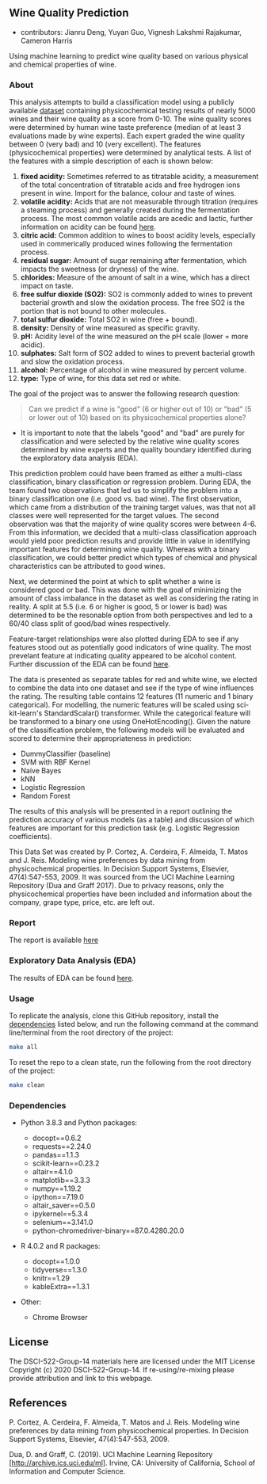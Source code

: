 ## Wine Quality Prediction
* contributors: Jianru Deng, Yuyan Guo, Vignesh Lakshmi Rajakumar, Cameron Harris 

Using machine learning to predict wine quality based on various physical and chemical properties of wine. 

### About

This analysis attempts to build a classification model using a publicly available [dataset](https://archive.ics.uci.edu/ml/datasets/Wine+Quality) containing physicochemical testing results of nearly 5000 wines and their wine quality as a score from 0-10. The wine quality scores were determined by human wine taste preference (median of at least 3 evaluations made by wine experts). Each expert graded the wine quality between 0 (very bad) and 10 (very excellent). The features (physicochemical properties) were determined by analytical tests. A list of the features with a simple description of each is shown below:

1. **fixed acidity:** Sometimes referred to as titratable acidity, a measurement of the total concentration of titratable acids and free hydrogen ions present in wine. Import for the balance, colour and taste of wines.  
2. **volatile acidity:** Acids that are not measurable through titration (requires a steaming process) and generally created during the fermentation process. The most common volatile acids are acedic and lactic, further information on acidity can be found [here](http://winemakersacademy.com/understanding-wine-acidity/). 
3. **citric acid:** Common addition to wines to boost acidity levels, especially used in commerically produced wines following the fermentation process. 
4. **residual sugar:** Amount of sugar remaining after fermentation, which impacts the sweetness (or dryness) of the wine. 
5. **chlorides:** Measure of the amount of salt in a wine, which has a direct impact on taste.
6. **free sulfur dioxide (SO2):** SO2 is commonly added to wines to prevent bacterial growth and slow the oxidation process. The free SO2 is the portion that is not bound to other molecules.  
7. **total sulfur dioxide:** Total SO2 in wine (free + bound).
8. **density:** Density of wine measured as specific gravity. 
9. **pH:** Acidity level of the wine measured on the pH scale (lower = more acidic).
10. **sulphates:** Salt form of SO2 added to wines to prevent bacterial growth and slow the oxidation process. 
11. **alcohol:** Percentage of alcohol in wine measured by percent volume. 
12. **type:** Type of wine, for this data set red or white.

The goal of the project was to answer the following research question:

> Can we predict if a wine is "good" (6 or higher out of 10) or "bad" (5 or lower out of 10) based on its physicochemical properties alone?

* It is important to note that the labels "good" and "bad" are purely for classification and were selected by the relative wine quality scores determined by wine experts and the quality boundary identified during the exploratory data analysis (EDA). 

This prediction problem could have been framed as either a multi-class classification, binary classification or regression problem. During EDA, the team found two observations that led us to simplify the problem into a binary classification one (i.e. good vs. bad wine). The first observation, which came from a distribution of the training target values, was that not all classes were well represented for the target values. The second observation was that the majority of wine quality scores were between 4-6. From this information, we decided that a multi-class classification approach would yield poor prediction results and provide little in value in identifying important features for determining wine quality. Whereas with a binary classification, we could better predict which types of chemical and physical characteristics can be attributed to good wines.

Next, we determined the point at which to split whether a wine is considered good or bad. This was done with the goal of minimizing the amount of class imbalance in the dataset as well as considering the rating in reality. A split at 5.5 (i.e. 6 or higher is good, 5 or lower is bad) was determined to be the resonable option from both perspectives and led to a 60/40 class split of good/bad wines respectively. 

Feature-target relationships were also plotted during EDA to see if any features stood out as potentially good indicators of wine quality. The most prevelant feature at indicating quality appeared to be alcohol content. Further discussion of the EDA can be found [here](https://github.com/UBC-MDS/dsci-522-group14/blob/main/src/wine_quality_eda.ipynb). 

The data is presented as separate tables for red and white wine, we elected to combine the data into one dataset and see if the type of wine influences the rating. The resulting table contains 12 features (11 numeric and 1 binary categorical). For modelling, the numeric features will be scaled using sci-kit-learn's StandardScalar() transformer. While the categorical feature will be transformed to a binary one using OneHotEncoding(). Given the nature of the classification problem, the following models will be evaluated and scored to determine their appropriateness in prediction:
- DummyClassifier (baseline)
- SVM with RBF Kernel
- Naive Bayes
- kNN
- Logistic Regression
- Random Forest

The results of this analysis will be presented in a report outlining the prediction accuracy of various models (as a table) and discussion of which features are important for this prediction task (e.g. Logistic Regression coefficients).

This Data Set was created by P. Cortez, A. Cerdeira, F. Almeida, T. Matos and J. Reis.
Modeling wine preferences by data mining from physicochemical properties. In Decision Support Systems, Elsevier, 47(4):547-553, 2009. It was sourced from the UCI Machine Learning Repository (Dua and Graff 2017). Due to privacy reasons, only the physicochemical properties have been included and information about the company, grape type, price, etc. are left out. 

### Report

The report is available [here](https://ubc-mds.github.io/dsci-522-group14/doc/wine_quality_prediction_report.html)

### Exploratory Data Analysis (EDA)

The results of EDA can be found [here](https://github.com/UBC-MDS/dsci-522-group14/blob/main/src/wine_quality_eda.ipynb).

### Usage

To replicate the analysis, clone this GitHub repository, install the
[dependencies](#dependencies) listed below, and run the following
command at the command line/terminal from the root directory of the project:

```bash
make all
```

To reset the repo to a clean state, run the following from the root directory of the project:

```bash
make clean
```

### Dependencies

- Python 3.8.3 and Python packages:
    - docopt==0.6.2
    - requests==2.24.0
    - pandas==1.1.3
    - scikit-learn==0.23.2
    - altair==4.1.0
    - matplotlib==3.3.3
    - numpy==1.19.2
    - ipython==7.19.0
    - altair_saver==0.5.0
    - ipykernel==5.3.4
    - selenium==3.141.0
    - python-chromedriver-binary==87.0.4280.20.0
- R 4.0.2 and R packages:
    - docopt==1.0.0
    - tidyverse==1.3.0
    - knitr==1.29
    - kableExtra==1.3.1

- Other:
    - Chrome Browser
## License

The DSCI-522-Group-14 materials here are licensed under the MIT License Copyright (c) 2020 DSCI-522-Group-14. If re-using/re-mixing please provide attribution and link to this webpage.


## References

P. Cortez, A. Cerdeira, F. Almeida, T. Matos and J. Reis.
Modeling wine preferences by data mining from physicochemical properties. In Decision Support Systems, Elsevier, 47(4):547-553, 2009.

Dua, D. and Graff, C. (2019). UCI Machine Learning Repository [http://archive.ics.uci.edu/ml]. Irvine, CA: University of California, School of Information and Computer Science.


